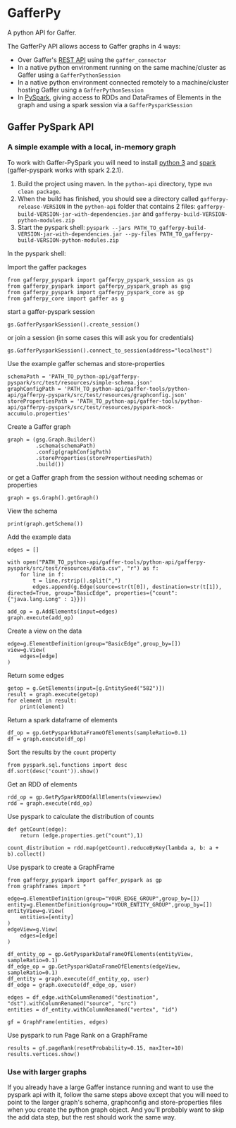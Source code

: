 # GafferPy #

A python API for Gaffer.

The GafferPy API allows access to Gaffer graphs in 4 ways:

- Over Gaffer's [REST API](https://github.com/gchq/Gaffer/tree/master/rest-api) using the `gaffer_connector`
- In a native python environment running on the same machine/cluster as Gaffer using a `GafferPythonSession`
- In a native python environment connected remotely to a machine/cluster hosting Gaffer using a `GafferPythonSession`
- In [PySpark](https://spark.apache.org/docs/0.9.0/python-programming-guide.html), giving access to RDDs and DataFrames of Elements in the graph and using a spark session via a `GafferPysparkSession`
 
## Gaffer PySpark API ##

### A simple example with a local, in-memory graph ###

To work with Gaffer-PySpark you will need to install [python 3](https://www.anaconda.com/download/) and [spark](https://spark.apache.org/downloads.html) (gaffer-pyspark works with spark 2.2.1).

1. Build the project using maven. In the `python-api` directory, type `mvn clean package`. 
2. When the build has finished, you should see a directory called `gafferpy-release-VERSION` in the `python-api` folder that contains 2 files: `gafferpy-build-VERSION-jar-with-dependencies.jar` and `gafferpy-build-VERSION-python-modules.zip`
3. Start the pyspark shell: `pyspark --jars PATH_TO_gafferpy-build-VERSION-jar-with-dependencies.jar --py-files PATH_TO_gafferpy-build-VERSION-python-modules.zip`
 
In the pyspark shell:

Import the gaffer packages

```
from gafferpy_pyspark import gafferpy_pyspark_session as gs
from gafferpy_pyspark import gafferpy_pyspark_graph as gsg
from gafferpy_pyspark import gafferpy_pyspark_core as gp
from gafferpy_core import gaffer as g
```

start a gaffer-pyspark session

```
gs.GafferPysparkSession().create_session()
```

or join a session (in some cases this will ask you for credentials)

```
gs.GafferPysparkSession().connect_to_session(address="localhost")
```

Use the example gaffer schemas and store-properties

```
schemaPath = 'PATH_TO_python-api/gafferpy-pyspark/src/test/resources/simple-schema.json'
graphConfigPath = 'PATH_TO_python-api/gaffer-tools/python-api/gafferpy-pyspark/src/test/resources/graphconfig.json'
storePropertiesPath = 'PATH_TO_python-api/gaffer-tools/python-api/gafferpy-pyspark/src/test/resources/pyspark-mock-accumulo.properties'
```
 
Create a Gaffer graph
 
```
graph = (gsg.Graph.Builder()
         .schema(schemaPath)
         .config(graphConfigPath)
         .storeProperties(storePropertiesPath)
         .build())
```

or get a Gaffer graph from the session without needing schemas or properties

```
graph = gs.Graph().getGraph()
```

View the schema

```
print(graph.getSchema())
```

Add the example data

```
edges = []

with open("PATH_TO_python-api/gaffer-tools/python-api/gafferpy-pyspark/src/test/resources/data.csv", "r") as f:
    for line in f:
        t = line.rstrip().split(",")
        edges.append(g.Edge(source=str(t[0]), destination=str(t[1]), directed=True, group="BasicEdge", properties={"count": {"java.lang.Long" : 1}}))
```

```
add_op = g.AddElements(input=edges)
graph.execute(add_op)
```

Create a view on the data

```
edge=g.ElementDefinition(group="BasicEdge",group_by=[])
view=g.View(
    edges=[edge]
)
```

Return some edges

```
getop = g.GetElements(input=[g.EntitySeed("582")])
result = graph.execute(getop)
for element in result:
    print(element)
```

Return a spark dataframe of elements

```
df_op = gp.GetPysparkDataFrameOfElements(sampleRatio=0.1)
df = graph.execute(df_op)
```

Sort the results by the `count` property

```
from pyspark.sql.functions import desc
df.sort(desc('count')).show()
```


Get an RDD of elements

```
rdd_op = gp.GetPySparkRDDOfAllElements(view=view)
rdd = graph.execute(rdd_op)
```

Use pyspark to calculate the distribution of counts

```
def getCount(edge):
    return (edge.properties.get("count"),1)
    
count_distribution = rdd.map(getCount).reduceByKey(lambda a, b: a + b).collect()
```

Use pyspark to create a GraphFrame

```
from gafferpy_pyspark import gaffer_pyspark as gp
from graphframes import *

edge=g.ElementDefinition(group="YOUR_EDGE_GROUP",group_by=[])
entity=g.ElementDefinition(group="YOUR_ENTITY_GROUP",group_by=[])
entityView=g.View(
    entities=[entity]
)
edgeView=g.View(
    edges=[edge]
)

df_entity_op = gp.GetPysparkDataFrameOfElements(entityView, sampleRatio=0.1)
df_edge_op = gp.GetPysparkDataFrameOfElements(edgeView, sampleRatio=0.1)
df_entity = graph.execute(df_entity_op, user)
df_edge = graph.execute(df_edge_op, user)

edges = df_edge.withColumnRenamed("destination", "dst").withColumnRenamed("source", "src")
entities = df_entity.withColumnRenamed("vertex", "id")

gf = GraphFrame(entities, edges)
```

Use pyspark to run Page Rank on a GraphFrame

```
results = gf.pageRank(resetProbability=0.15, maxIter=10)
results.vertices.show()
```

### Use with larger graphs ###

If you already have a large Gaffer instance running and want to use the pyspark api with it, follow the same steps above except that you will need to point to the larger graph's schema, graphconfig and store-properties files when you create the python graph object.
And you'll probably want to skip the add data step, but the rest should work the same way.